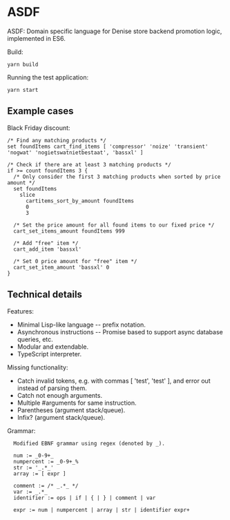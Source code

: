 # ASDF

ASDF: Domain specific language for Denise store backend promotion logic, implemented in ES6.

Build:

```
yarn build
```

Running the test application:

```
yarn start
```

## Example cases

Black Friday discount:

```
/* Find any matching products */
set foundItems cart_find_items [ 'compressor' 'noize' 'transient' 'nogwat' 'nogietswatnietbestaat', 'bassxl' ]

/* Check if there are at least 3 matching products */
if >= count foundItems 3 {
  /* Only consider the first 3 matching products when sorted by price amount */
  set foundItems
    slice
      cartitems_sort_by_amount foundItems
      0
      3
  
  /* Set the price amount for all found items to our fixed price */
  cart_set_items_amount foundItems 999
  
  /* Add "free" item */
  cart_add_item 'bassxl'
  
  /* Set 0 price amount for "free" item */
  cart_set_item_amount 'bassxl' 0
}
```

## Technical details

Features:

* Minimal Lisp-like language -- prefix notation.
* Asynchronous instructions -- Promise based to support async database queries, etc.
* Modular and extendable.
* TypeScript interpreter.

Missing functionality:

* Catch invalid tokens, e.g. with commas [ 'test', 'test' ], and error out instead of parsing them.
* Catch not enough arguments.
* Multiple #arguments for same instruction.
* Parentheses (argument stack/queue).
* Infix? (argument stack/queue).

Grammar:

```
  Modified EBNF grammar using regex (denoted by _).

  num := _0-9+_
  numpercent := _0-9+_%
  str := '_.*_'
  array := [ expr ]

  comment := /* _.*_ */
  var := _.*_
  identifier := ops | if | { | } | comment | var

  expr := num | numpercent | array | str | identifier expr+
```
